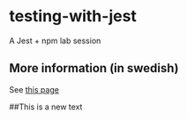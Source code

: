 # testing-with-jest
A Jest + npm lab session

## More information (in swedish)
See [this page](http://mah-dv.github.io/courses/da344a-da355a/exercises/ex11.html)

##This is a new text
